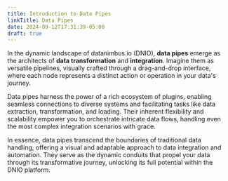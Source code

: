 ```yaml
---
title: Introduction to Data Pipes
linkTitle: Data Pipes
date: 2024-09-12T17:31:39-05:00
draft: true
---
```


In the dynamic landscape of datanimbus.io (DNIO), **data pipes** emerge as the architects of **data transformation** and **integration**. Imagine them as versatile pipelines, visually crafted through a drag-and-drop interface, where each node represents a distinct action or operation in your data's journey.

Data pipes harness the power of a rich ecosystem of plugins, enabling seamless connections to diverse systems and facilitating tasks like data extraction, transformation, and loading. Their inherent flexibility and scalability empower you to orchestrate intricate data flows, handling even the most complex integration scenarios with grace.

In essence, data pipes transcend the boundaries of traditional data handling, offering a visual and adaptable approach to data integration and automation. They serve as the dynamic conduits that propel your data through its transformative journey, unlocking its full potential within the DNIO platform.